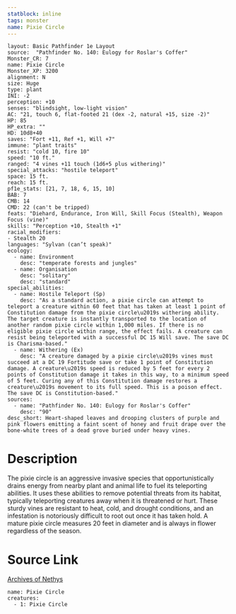 ```yaml
---
statblock: inline
tags: monster
name: Pixie Circle
---
```

```statblock
layout: Basic Pathfinder 1e Layout
source:  "Pathfinder No. 140: Eulogy for Roslar's Coffer"
Monster_CR: 7
name: Pixie Circle
Monster_XP: 3200
alignment: N
size: Huge
type: plant
INI: -2
perception: +10
senses: "blindsight, low-light vision"
AC: "21, touch 6, flat-footed 21 (dex -2, natural +15, size -2)"
HP: 85
HP_extra: ""
HD: 10d8+40
saves: "Fort +11, Ref +1, Will +7"
immune: "plant traits"
resist: "cold 10, fire 10"
speed: "10 ft."
ranged: "4 vines +11 touch (1d6+5 plus withering)"
special_attacks: "hostile teleport"
space: 15 ft.
reach: 15 ft.
pf1e_stats: [21, 7, 18, 6, 15, 10]
BAB: 7
CMB: 14
CMD: 22 (can't be tripped)
feats: "Diehard, Endurance, Iron Will, Skill Focus (Stealth), Weapon Focus (vine)"
skills: "Perception +10, Stealth +1"
racial_modifiers:
- Stealth 20
languages: "Sylvan (can’t speak)"
ecology:
  - name: Environment
    desc: "temperate forests and jungles"
  - name: Organisation
    desc: "solitary"
    desc: "standard"
special_abilities:
  - name: Hostile Teleport (Sp)
    desc: "As a standard action, a pixie circle can attempt to teleport a creature within 60 feet that has taken at least 1 point of Constitution damage from the pixie circle\u2019s withering ability. The target creature is instantly transported to the location of another random pixie circle within 1,000 miles. If there is no eligible pixie circle within range, the effect fails. A creature can resist being teleported with a successful DC 15 Will save. The save DC is Charisma-based."
  - name: Withering (Ex)
    desc: "A creature damaged by a pixie circle\u2019s vines must succeed at a DC 19 Fortitude save or take 1 point of Constitution damage. A creature\u2019s speed is reduced by 5 feet for every 2 points of Constitution damage it takes in this way, to a minimum speed of 5 feet. Curing any of this Constitution damage restores a creature\u2019s movement to its full speed. This is a poison effect. The save DC is Constitution-based."
sources:
  - name: "Pathfinder No. 140: Eulogy for Roslar's Coffer"
    desc: "90"
desc_short: Heart-shaped leaves and drooping clusters of purple and pink flowers emitting a faint scent of honey and fruit drape over the bone-white trees of a dead grove buried under heavy vines.
```
# Description
The pixie circle is an aggressive invasive species that opportunistically drains energy from nearby plant and animal life to fuel its teleporting abilities. It uses these abilities to remove potential threats from its habitat, typically teleporting creatures away when it is threatened or hurt. These sturdy vines are resistant to heat, cold, and drought conditions, and an infestation is notoriously difficult to root out once it has taken hold. A mature pixie circle measures 20 feet in diameter and is always in flower regardless of the season.
# Source Link
[Archives of Nethys](https://aonprd.com/MonsterDisplay.aspx?ItemName=Pixie%20Circle)
```encounter-table
name: Pixie Circle
creatures:
  - 1: Pixie Circle
```
